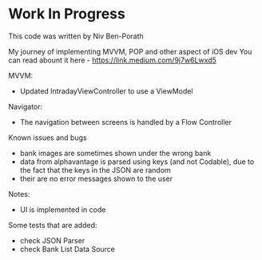 # Work In Progress

This code was written by Niv Ben-Porath

My journey of implementing MVVM, POP and other aspect of iOS dev
You can read abount it here - https://link.medium.com/9j7w6Lwxd5

MVVM:
* Updated IntradayViewController to use a ViewModel

Navigator:
* The navigation between screens is handled by a Flow Controller



Known issues and bugs
* bank images are sometimes shown under the wrong bank
* data from alphavantage is parsed using keys (and not Codable), due to the fact that the keys in the JSON are random
* their are no error messages shown to the user


Notes:
* UI is implemented in code


Some tests that are added:
* check JSON Parser
* check Bank List Data Source 





